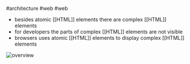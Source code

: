 #architecture #web #web

- besides atomic [[HTML]] elements there are complex [[HTML]] elements
- for developers the parts of complex [[HTML]] elements are not visible
- browsers uses atomic [[HTML]] elements to display complex [[HTML]] elements

![overview](shadowDOM.png)
